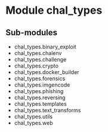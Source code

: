 Module chal_types
=================

Sub-modules
-----------
* chal_types.binary_exploit
* chal_types.chalenv
* chal_types.challenge
* chal_types.crypto
* chal_types.docker_builder
* chal_types.forensics
* chal_types.imgencode
* chal_types.phishing
* chal_types.reversing
* chal_types.templates
* chal_types.text_transforms
* chal_types.utils
* chal_types.web
